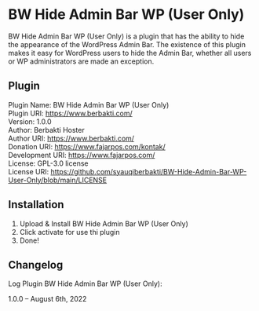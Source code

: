 # BW Hide Admin Bar WP (User Only)
BW Hide Admin Bar WP (User Only) is a plugin that has the ability to hide the appearance of the WordPress Admin Bar. The existence of this plugin makes it easy for WordPress users to hide the Admin Bar, whether all users or WP administrators are made an exception.

## Plugin

Plugin Name: BW Hide Admin Bar WP (User Only)<br>
Plugin URI: https://www.berbakti.com/<br>
Version: 1.0.0<br>
Author: Berbakti Hoster<br>
Author URI: https://www.berbakti.com/<br>
Donation URI: https://www.fajarpos.com/kontak/<br>
Development URI: https://www.fajarpos.com/<br>
License: GPL-3.0 license<br>
License URI: https://github.com/syauqiberbakti/BW-Hide-Admin-Bar-WP-User-Only/blob/main/LICENSE

## Installation

1. Upload & Install BW Hide Admin Bar WP (User Only)
2. Click activate for use thi plugin
3. Done!

## Changelog

Log Plugin BW Hide Admin Bar WP (User Only):

1.0.0 – August 6th, 2022
